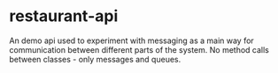 # restaurant-api
An demo api used to experiment with messaging as a main way for communication between different parts of the system.
No method calls between classes - only messages and queues.
